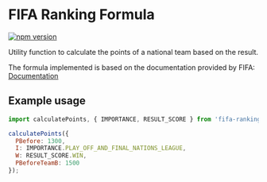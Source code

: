# FIFA Ranking Formula

[![npm version](https://img.shields.io/npm/v/fifa-ranking-formula.svg)](https://www.npmjs.com/package/fifa-ranking-formula)

Utility function to calculate the points of a national team based on the result.


The formula implemented is based on the documentation provided by FIFA: [Documentation](https://digitalhub.fifa.com/m/f99da4f73212220/original/edbm045h0udbwkqew35a-pdf.pdf)

## Example usage
```js
import calculatePoints, { IMPORTANCE, RESULT_SCORE } from 'fifa-ranking-formula';

calculatePoints({ 
  PBefore: 1300, 
  I: IMPORTANCE.PLAY_OFF_AND_FINAL_NATIONS_LEAGUE, 
  W: RESULT_SCORE.WIN, 
  PBeforeTeamB: 1500 
});
```
